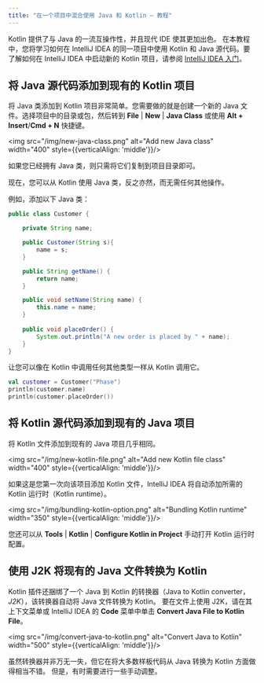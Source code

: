 ```yaml
---
title: "在一个项目中混合使用 Java 和 Kotlin – 教程"
---
```

Kotlin 提供了与 Java 的一流互操作性，并且现代 IDE 使其更加出色。
在本教程中，您将学习如何在 IntelliJ IDEA 的同一项目中使用 Kotlin 和 Java 源代码。要了解如何在 IntelliJ IDEA 中启动新的 Kotlin 项目，请参阅 [IntelliJ IDEA 入门](jvm-get-started.md)。

## 将 Java 源代码添加到现有的 Kotlin 项目

将 Java 类添加到 Kotlin 项目非常简单。您需要做的就是创建一个新的 Java 文件。选择项目中的目录或包，然后转到 **File** | **New** | **Java Class** 或使用 **Alt + Insert**/**Cmd + N** 快捷键。

<img src="/img/new-java-class.png" alt="Add new Java class" width="400" style={{verticalAlign: 'middle'}}/>

如果您已经拥有 Java 类，则只需将它们复制到项目目录即可。

现在，您可以从 Kotlin 使用 Java 类，反之亦然，而无需任何其他操作。

例如，添加以下 Java 类：

``` java
public class Customer {

    private String name;

    public Customer(String s){
        name = s;
    }

    public String getName() {
        return name;
    }

    public void setName(String name) {
        this.name = name;
    }
    
    public void placeOrder() {
        System.out.println("A new order is placed by " + name);
    }
}
```

让您可以像在 Kotlin 中调用任何其他类型一样从 Kotlin 调用它。

```kotlin
val customer = Customer("Phase")
println(customer.name)
println(customer.placeOrder())
```

## 将 Kotlin 源代码添加到现有的 Java 项目

将 Kotlin 文件添加到现有的 Java 项目几乎相同。

<img src="/img/new-kotlin-file.png" alt="Add new Kotlin file class" width="400" style={{verticalAlign: 'middle'}}/>

如果这是您第一次向该项目添加 Kotlin 文件，IntelliJ IDEA 将自动添加所需的 Kotlin 运行时（Kotlin runtime）。

<img src="/img/bundling-kotlin-option.png" alt="Bundling Kotlin runtime" width="350" style={{verticalAlign: 'middle'}}/>

您还可以从 **Tools** | **Kotlin** | **Configure Kotlin in Project** 手动打开 Kotlin 运行时配置。

## 使用 J2K 将现有的 Java 文件转换为 Kotlin

Kotlin 插件还捆绑了一个 Java 到 Kotlin 的转换器（Java to Kotlin converter，_J2K_），该转换器自动将 Java 文件转换为 Kotlin。
要在文件上使用 J2K，请在其上下文菜单或 IntelliJ IDEA 的 **Code** 菜单中单击 **Convert Java File to Kotlin File**。

<img src="/img/convert-java-to-kotlin.png" alt="Convert Java to Kotlin" width="500" style={{verticalAlign: 'middle'}}/>

虽然转换器并非万无一失，但它在将大多数样板代码从 Java 转换为 Kotlin 方面做得相当不错。
但是，有时需要进行一些手动调整。